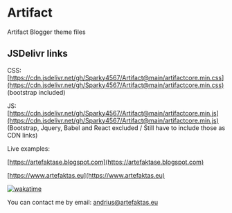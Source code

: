# Artifact
Artifact Blogger theme files

## JSDelivr links 

CSS: [https://cdn.jsdelivr.net/gh/Sparky4567/Artifact@main/artifactcore.min.css](https://cdn.jsdelivr.net/gh/Sparky4567/Artifact@main/artifactcore.min.css) (bootstrap included)


JS: [https://cdn.jsdelivr.net/gh/Sparky4567/Artifact@main/artifactcore.min.js](https://cdn.jsdelivr.net/gh/Sparky4567/Artifact@main/artifactcore.min.js) (Bootstrap, Jquery, Babel and React excluded / Still have to include those as CDN links)

Live examples: 

[https://artefaktase.blogspot.com](https://artefaktase.blogspot.com)

[https://www.artefaktas.eu](https://www.artefaktas.eu)

[![wakatime](https://wakatime.com/badge/user/1fbc8005-b2d0-4f4f-93e8-f12d7d25d676/project/170bfe96-7b7e-4cf3-8afc-42355bc5264b.svg)](https://wakatime.com/badge/user/1fbc8005-b2d0-4f4f-93e8-f12d7d25d676/project/170bfe96-7b7e-4cf3-8afc-42355bc5264b)

You can contact me by email: andrius@artefaktas.eu
